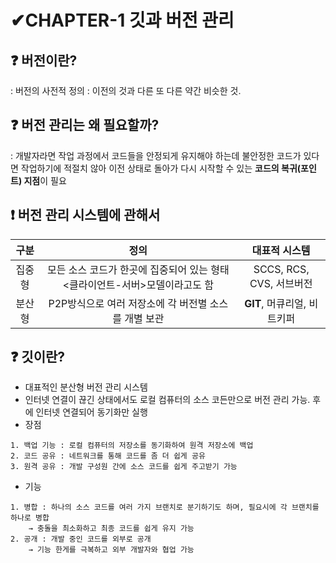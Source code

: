 # ✔CHAPTER-1 깃과 버전 관리

## ❓ 버전이란?
: 버전의 사전적 정의 : 이전의 것과 다른 또 다른 약간 비슷한 것.

## ❓ 버전 관리는 왜 필요할까?
: 개발자라면 작업 과정에서 코드들을 안정되게 유지해야 하는데 불안정한 코드가 있다면 작업하기에 적절치 않아 이전 상태로 돌아가 다시 시작할 수 있는 **코드의 복귀(포인트) 지점**이 필요

## ❗ 버전 관리 시스템에 관해서
|구분|정의|대표적 시스템|
|:--:|:--:|:--:|
|집중형|모든 소스 코드가 한곳에 집중되어 있는 형태 <클라이언트-서버>모델이라고도 함|SCCS, RCS, CVS, 서브버전|
|분산형|P2P방식으로 여러 저장소에 각 버전별 소스를 개별 보관|**GIT**, 머큐리얼, 비트키퍼|

## ❓ 깃이란?
- 대표적인 분산형 버전 관리 시스템
- 인터넷 연결이 끊긴 상태에서도 로컬 컴퓨터의 소스 코든만으로 버전 관리 가능. 후에 인터넷 연결되어 동기화만 실행
- 장점
``` 
1. 백업 기능 : 로컬 컴퓨터의 저장소를 동기화하여 원격 저장소에 백업  
2. 코드 공유 : 네트워크를 통해 코드를 좀 더 쉽게 공유  
3. 원격 공유 : 개발 구성원 간에 소스 코드를 쉽게 주고받기 가능
```
- 기능
```
1. 병합 : 하나의 소스 코드를 여러 가지 브랜치로 분기하기도 하며, 필요시에 각 브랜치를 하나로 병합
    → 충돌을 최소화하고 최종 코드를 쉽게 유지 가능 
2. 공개 : 개발 중인 코드를 외부로 공개
    → 기능 한게를 극복하고 외부 개발자와 협업 가능
```
